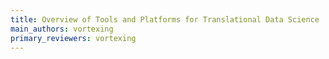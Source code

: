 ```yaml
---
title: Overview of Tools and Platforms for Translational Data Science
main_authors: vortexing
primary_reviewers: vortexing
---
```



